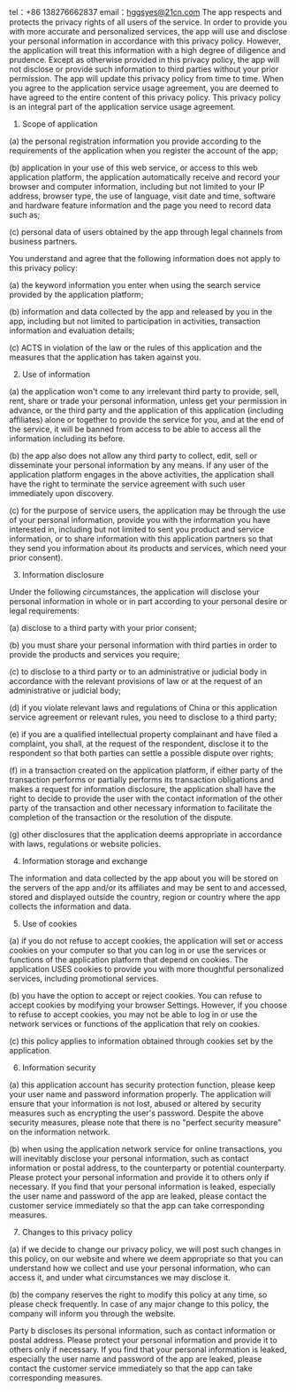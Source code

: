 tel：+86 138276662837    email：hggsyes@21cn.com
The app respects and protects the privacy rights of all users of the service. In order to provide you with more accurate and personalized services, the app will use and disclose your personal information in accordance with this privacy policy. However, the application will treat this information with a high degree of diligence and prudence. Except as otherwise provided in this privacy policy, the app will not disclose or provide such information to third parties without your prior permission. The app will update this privacy policy from time to time. When you agree to the application service usage agreement, you are deemed to have agreed to the entire content of this privacy policy. This privacy policy is an integral part of the application service usage agreement.

1. Scope of application

(a) the personal registration information you provide according to the requirements of the application when you register the account of the app;

(b) application in your use of this web service, or access to this web application platform, the application automatically receive and record your browser and computer information, including but not limited to your IP address, browser type, the use of language, visit date and time, software and hardware feature information and the page you need to record data such as;

(c) personal data of users obtained by the app through legal channels from business partners.

You understand and agree that the following information does not apply to this privacy policy:

(a) the keyword information you enter when using the search service provided by the application platform;

(b) information and data collected by the app and released by you in the app, including but not limited to participation in activities, transaction information and evaluation details;

(c) ACTS in violation of the law or the rules of this application and the measures that the application has taken against you.

2. Use of information

(a) the application won't come to any irrelevant third party to provide, sell, rent, share or trade your personal information, unless get your permission in advance, or the third party and the application of this application (including affiliates) alone or together to provide the service for you, and at the end of the service, it will be banned from access to be able to access all the information including its before.

(b) the app also does not allow any third party to collect, edit, sell or disseminate your personal information by any means. If any user of the application platform engages in the above activities, the application shall have the right to terminate the service agreement with such user immediately upon discovery.

(c) for the purpose of service users, the application may be through the use of your personal information, provide you with the information you have interested in, including but not limited to sent you product and service information, or to share information with this application partners so that they send you information about its products and services, which need your prior consent).

3. Information disclosure

Under the following circumstances, the application will disclose your personal information in whole or in part according to your personal desire or legal requirements:

(a) disclose to a third party with your prior consent;

(b) you must share your personal information with third parties in order to provide the products and services you require;

(c) to disclose to a third party or to an administrative or judicial body in accordance with the relevant provisions of law or at the request of an administrative or judicial body;

(d) if you violate relevant laws and regulations of China or this application service agreement or relevant rules, you need to disclose to a third party;

(e) if you are a qualified intellectual property complainant and have filed a complaint, you shall, at the request of the respondent, disclose it to the respondent so that both parties can settle a possible dispute over rights;

(f) in a transaction created on the application platform, if either party of the transaction performs or partially performs its transaction obligations and makes a request for information disclosure, the application shall have the right to decide to provide the user with the contact information of the other party of the transaction and other necessary information to facilitate the completion of the transaction or the resolution of the dispute.

(g) other disclosures that the application deems appropriate in accordance with laws, regulations or website policies.

4. Information storage and exchange

The information and data collected by the app about you will be stored on the servers of the app and/or its affiliates and may be sent to and accessed, stored and displayed outside the country, region or country where the app collects the information and data.

5. Use of cookies

(a) if you do not refuse to accept cookies, the application will set or access cookies on your computer so that you can log in or use the services or functions of the application platform that depend on cookies. The application USES cookies to provide you with more thoughtful personalized services, including promotional services.

(b) you have the option to accept or reject cookies. You can refuse to accept cookies by modifying your browser Settings. However, if you choose to refuse to accept cookies, you may not be able to log in or use the network services or functions of the application that rely on cookies.

(c) this policy applies to information obtained through cookies set by the application.

6. Information security

(a) this application account has security protection function, please keep your user name and password information properly. The application will ensure that your information is not lost, abused or altered by security measures such as encrypting the user's password. Despite the above security measures, please note that there is no "perfect security measure" on the information network.

(b) when using the application network service for online transactions, you will inevitably disclose your personal information, such as contact information or postal address, to the counterparty or potential counterparty. Please protect your personal information and provide it to others only if necessary. If you find that your personal information is leaked, especially the user name and password of the app are leaked, please contact the customer service immediately so that the app can take corresponding measures.

7. Changes to this privacy policy

(a) if we decide to change our privacy policy, we will post such changes in this policy, on our website and where we deem appropriate so that you can understand how we collect and use your personal information, who can access it, and under what circumstances we may disclose it.

(b) the company reserves the right to modify this policy at any time, so please check frequently. In case of any major change to this policy, the company will inform you through the website.

Party b discloses its personal information, such as contact information or postal address. Please protect your personal information and provide it to others only if necessary. If you find that your personal information is leaked, especially the user name and password of the app are leaked, please contact the customer service immediately so that the app can take corresponding measures.
